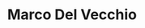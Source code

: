 ---
title: Marco Del Vecchio

family:
  sort: Del Vecchio
  given: Del Vecchio

parents:
  - name: "Ettore Del Vecchio"
    type: "Father"
  - name: "Priscilla Del Vecchio"
    type: "Mother"

siblings:
  - name: "Alessandro Del Vecchio"
    type: Brother

partners:
  - name: "Sofia Del Vecchio"
    type: "Wife"

children:
  - name: "Luca Del Vecchio"
    type: "Son"
  - name: "Lena Del Vecchio"
    type: "Son"

char_data:
  - element_title: "Pronouns"
    element: ""
  - element_title: "Race"
    element: ""
  - element_title: "Age"
    element: ""
  - element_title: "Height"
    element: ""
  - element_title: "Hair"
    element: ""
  - element_title: "Skin"
    element: ""
  - element_title: "Eyes"
    element: ""

excerpt: "Brother of Alessandro Del Vecchio and second in line. Married to Sofia, the two the handle minor affairs of both families and are in charge of their dealings with one another."

sidebar:
  nav: main
---